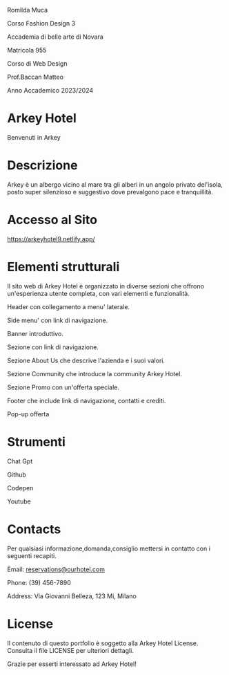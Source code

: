 Romilda Muca



Corso Fashion Design 3



Accademia di belle arte di Novara


Matricola 955 


Corso di Web Design 


Prof.Baccan Matteo 


Anno Accademico 2023/2024



# Arkey Hotel
Benvenuti in Arkey

# Descrizione
Arkey è un albergo vicino al mare tra gli alberi in un angolo privato del'isola, posto super silenzioso e suggestivo dove prevalgono pace e tranquillità.

# Accesso al Sito
https://arkeyhotel9.netlify.app/

# Elementi strutturali
Il sito web di Arkey Hotel è organizzato in diverse sezioni che offrono un'esperienza utente completa, con vari elementi e funzionalità.

Header con collegamento a menu' laterale.

Side menu' con link di navigazione.

Banner introduttivo.

Sezione con link di navigazione.

Sezione About Us che descrive l'azienda e i suoi valori.

Sezione Community che introduce la community Arkey Hotel.

Sezione Promo con un'offerta speciale.

Footer che include link di navigazione, contatti e crediti.

Pop-up offerta

# Strumenti

Chat Gpt

Github

Codepen

Youtube


# Contacts
Per qualsiasi informazione,domanda,consiglio mettersi in contatto con i seguenti recapiti.

 Email: reservations@ourhotel.com

Phone: (39) 456-7890

Address: Via Giovanni Belleza, 123  Mi, Milano 


# License
 
Il contenuto di questo portfolio è soggetto alla Arkey Hotel License. Consulta il file LICENSE per ulteriori dettagli.

Grazie per esserti interessato ad Arkey Hotel!
